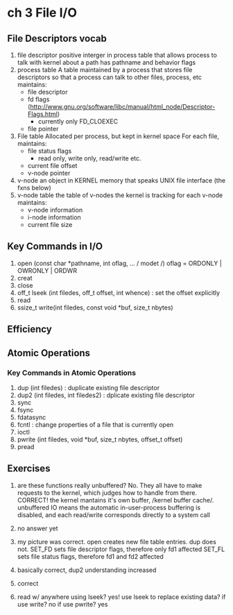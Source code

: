 # ch 3 File I/O

## File Descriptors vocab
1. file descriptor
  positive interger in process table that allows process to talk with kernel about a path
  has pathname and behavior flags
2. process table
  A table maintained by a process that stores file descriptors so that a process can talk to other files, process, etc
  maintains:
    - file descriptor
    - fd flags (http://www.gnu.org/software/libc/manual/html_node/Descriptor-Flags.html)
      - currently only FD_CLOEXEC
    - file pointer
3. File table
  Allocated per process, but kept in kernel space
  For each file, maintains:
    - file status flags
      - read only, write only, read/write etc.
    - current file offset
    - v-node pointer
4. v-node
  an object in KERNEL memory that speaks UNIX file interface (the fxns below)
5. v-node table
  the table of v-nodes the kernel is tracking
  for each v-node maintains:
    - v-node information
    - i-node information
    - current file size

## Key Commands in I/O
1. open (const char \*pathname, int oflag, ... / modet /)
  oflag = ORDONLY | OWRONLY | ORDWR
2. creat
3. close
4. off_t lseek (int filedes, off_t offset, int whence) : set the offset explicitly
5. read
6. ssize_t write(int filedes, const void \*buf, size_t nbytes)

## Efficiency

## Atomic Operations
### Key Commands in Atomic Operations
1. dup (int filedes) : duplicate existing file descriptor
2. dup2 (int filedes, int filedes2) : dplicate existing file descriptor
3. sync
4. fsync
5. fdatasync
6. fcntl : change properties of a file that is currently open
7. ioctl
8. pwrite (int filedes, void \*buf, size_t nbytes, offset_t offset)
9. pread

## Exercises

1. are these functions really unbuffered?
  No. They all have to make requests to the kernel, which judges how to handle from there.
  CORRECT!
  the kernel mantains it's own buffer, /kernel buffer cache/. 
  unbuffered IO means the automatic in-user-process buffering is disabled, and each read/write
    corresponds directly to a system call

2.  no answer yet

3. my picture was correct. 
  open creates new file table entries. dup does not.
  SET_FD sets file descriptor flags, therefore only fd1 affected
  SET_FL sets file status flags, therefore fd1 and fd2 affected
    
4. basically correct, dup2 understanding increased

5. correct

6. read w/ anywhere using lseek? yes!
   use lseek to replace existing data? 
    if use write? no
    if use pwrite? yes

